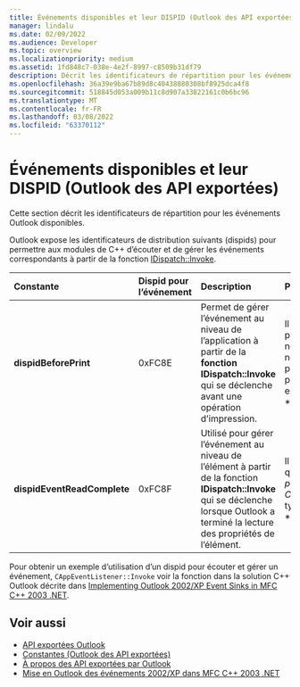 ```yaml
---
title: Événements disponibles et leur DISPID (Outlook des API exportées)
manager: lindalu
ms.date: 02/09/2022
ms.audience: Developer
ms.topic: overview
ms.localizationpriority: medium
ms.assetid: 1fd848c7-038e-4e2f-8997-c8509b31df79
description: Décrit les identificateurs de répartition pour les événements Outlook disponibles.
ms.openlocfilehash: 36a39e9ba67b89d8c40438880308bf8925dca4f8
ms.sourcegitcommit: 518845d053a009b11c8d907a33822161c0b6bc96
ms.translationtype: MT
ms.contentlocale: fr-FR
ms.lasthandoff: 03/08/2022
ms.locfileid: "63370112"
---
```

# <a name="available-events-and-their-dispids-outlook-exported-apis"></a>Événements disponibles et leur DISPID (Outlook des API exportées)

Cette section décrit les identificateurs de répartition pour les événements Outlook disponibles.
  
Outlook expose les identificateurs de distribution suivants (dispids) pour permettre aux modules de C++ d’écouter et de gérer les événements correspondants à partir de la fonction [IDispatch::Invoke](/previous-versions/windows/desktop/api/oaidl/nf-oaidl-idispatch-invoke.md).
  
|**Constante**|**Dispid pour l’événement**|**Description**|**Paramètres**|**Remarques**|
|:-----|:-----|:-----|:-----|:-----|
|**dispidBeforePrint**  |0xFC8E  |Permet de gérer l’événement au niveau de l’application à partir de la **fonction IDispatch::Invoke** qui se déclenche avant une opération d’impression. | Il existe 2 paramètres non nommés : le premier paramètre est de type **VT_BOOL|VT_BREF**. **Renvoyer VARIANT_TRUE** dans ce paramètre pour annuler l’événement.  Le deuxième paramètre n’est pas utilisé et doit être ignoré. |Cette dispid est disponible depuis Outlook 2010. |
|**dispidEventReadComplete**  |0xFC8F  |Utilisé pour gérer l’événement au niveau de l’élément à partir de la fonction **IDispatch::Invoke** qui se déclenche lorsque Outlook a terminé la lecture des propriétés de l’élément. |Il n’existe qu’un seul _paramètre Cancel_ de type **VT_BOOL|VT_BREF**. **Renvoyer VARIANT_TRUE** dans ce paramètre pour annuler l’opération de lecture. |Cette dispid est disponible depuis Outlook 2010. Cet événement correspond à l’événement Exchange Client Extensions (ECE) **IExchExtMessageEvents::OnReadComplete**, ainsi qu’à l’événement **ReadComplete** qui a été ajouté au modèle objet depuis Outlook 2013. |

Pour obtenir un exemple d’utilisation d’un dispid pour écouter et gérer un événement, `CAppEventListener::Invoke` voir la fonction dans la solution C++ Outlook décrite dans [Implementing Outlook 2002/XP Event Sinks in MFC C++ 2003 .NET](https://www.codeproject.com/Articles/4230/Implementing-Outlook-2002-XP-Event-Sinks-in-MFC-C).
  
## <a name="see-also"></a>Voir aussi

- [API exportées Outlook](outlook-exported-apis.md)
- [Constantes (Outlook des API exportées)](constants-outlook-exported-apis.md)
- [À propos des API exportées par Outlook](about-apis-exported-by-outlook.md)
- [Mise en Outlook des événements 2002/XP dans MFC C++ 2003 .NET](https://www.codeproject.com/Articles/4230/Implementing-Outlook-2002-XP-Event-Sinks-in-MFC-C)
